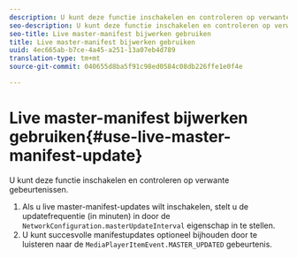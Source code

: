 ```yaml
---
description: U kunt deze functie inschakelen en controleren op verwante gebeurtenissen.
seo-description: U kunt deze functie inschakelen en controleren op verwante gebeurtenissen.
seo-title: Live master-manifest bijwerken gebruiken
title: Live master-manifest bijwerken gebruiken
uuid: 4ec665ab-b7ce-4a45-a251-13a07eb4d789
translation-type: tm+mt
source-git-commit: 040655d8ba5f91c98ed0584c08db226ffe1e0f4e

---
```



# Live master-manifest bijwerken gebruiken{#use-live-master-manifest-update}

U kunt deze functie inschakelen en controleren op verwante gebeurtenissen.

1. Als u live master-manifest-updates wilt inschakelen, stelt u de updatefrequentie (in minuten) in door de `NetworkConfiguration.masterUpdateInterval` eigenschap in te stellen.
1. U kunt succesvolle manifestupdates optioneel bijhouden door te luisteren naar de `MediaPlayerItemEvent.MASTER_UPDATED` gebeurtenis.
